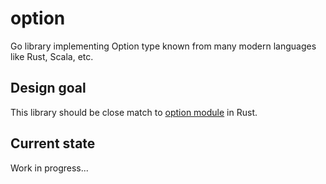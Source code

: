 # option
Go library implementing Option type known from many modern languages like Rust, Scala, etc.

## Design goal
This library should be close match to [option module](https://doc.rust-lang.org/std/option/#) in Rust.

## Current state
Work in progress...
